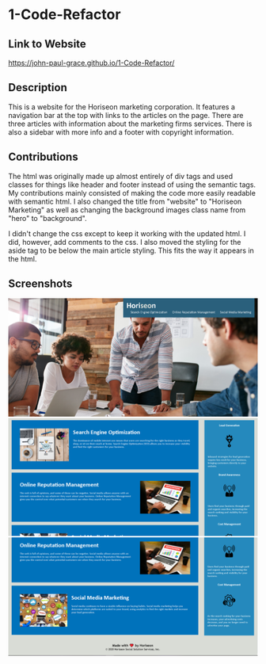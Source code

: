 # 1-Code-Refactor

## Link to Website
https://john-paul-grace.github.io/1-Code-Refactor/

## Description

This is a website for the Horiseon marketing corporation. It features a navigation bar at the top with links to the articles on the page. There are three articles with information about the marketing firms services. There is also a sidebar with more info and a footer with copyright information.

## Contributions

The html was originally made up almost entirely of div tags and used classes for things like header and footer instead of using the semantic tags. My contributions mainly consisted of making the code more easily readable with semantic html. I also changed the title from "website" to "Horiseon Marketing" as well as changing the background images class name from "hero" to "background".

I didn't change the css except to keep it working with the updated html. I did, however, add comments to the css. I also moved the styling for the aside tag to be below the main article styling. This fits the way it appears in the html.

## Screenshots

![ScreenShot](./assets/images/Screenshot-1.PNG)
![ScreenShot](./assets/images/Screenshot-2.PNG)
![ScreenShot](./assets/images/Screenshot-3.PNG)
